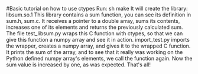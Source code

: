#Basic tutorial on how to use ctypes
Run: sh make
It will create the library: libsum.so.1
This library contains a sum function, you can see its definition in sum.h, sum.c. It receives a pointer to a double array, sums its contents, increases one of its elements and returns the previously calculated sum.
The file test_libsum.py wraps this C function with ctypes, so that we can give this function a numpy array and see it in action.
import_test.py imports the wrapper, creates a numpy array, and gives it to the wrapped C function. It prints the sum of the array, and to see that it really was working on the Python defined numpy array's elements, we call the function again. Now the sum value is increased by one, as was expected.
That's all!
